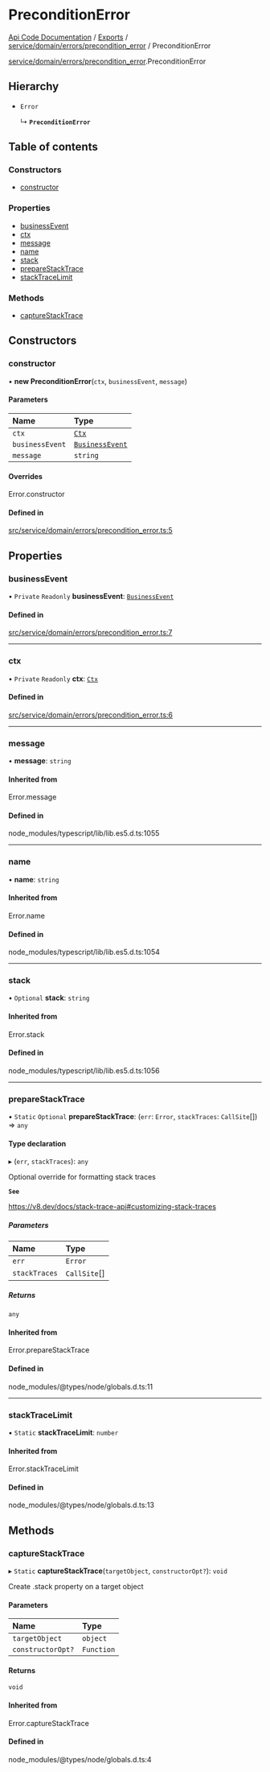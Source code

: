 # PreconditionError
 
[Api Code Documentation](../README.md) / [Exports](../modules.md) / [service/domain/errors/precondition\_error](../modules/service_domain_errors_precondition_error.md) / PreconditionError

[service/domain/errors/precondition_error](../modules/service_domain_errors_precondition_error.md).PreconditionError

## Hierarchy

- `Error`

  ↳ **`PreconditionError`**

## Table of contents

### Constructors

- [constructor](service_domain_errors_precondition_error.PreconditionError.md#constructor)

### Properties

- [businessEvent](service_domain_errors_precondition_error.PreconditionError.md#businessevent)
- [ctx](service_domain_errors_precondition_error.PreconditionError.md#ctx)
- [message](service_domain_errors_precondition_error.PreconditionError.md#message)
- [name](service_domain_errors_precondition_error.PreconditionError.md#name)
- [stack](service_domain_errors_precondition_error.PreconditionError.md#stack)
- [prepareStackTrace](service_domain_errors_precondition_error.PreconditionError.md#preparestacktrace)
- [stackTraceLimit](service_domain_errors_precondition_error.PreconditionError.md#stacktracelimit)

### Methods

- [captureStackTrace](service_domain_errors_precondition_error.PreconditionError.md#capturestacktrace)

## Constructors

### constructor

• **new PreconditionError**(`ctx`, `businessEvent`, `message`)

#### Parameters

| Name | Type |
| :------ | :------ |
| `ctx` | [`Ctx`](../interfaces/lib_ctx.Ctx.md) |
| `businessEvent` | [`BusinessEvent`](../modules/service_domain_business_event.md#businessevent) |
| `message` | `string` |

#### Overrides

Error.constructor

#### Defined in

[src/service/domain/errors/precondition_error.ts:5](https://github.com/openkfw/TruBudget/blob/aca360d/api/src/service/domain/errors/precondition_error.ts#L5)

## Properties

### businessEvent

• `Private` `Readonly` **businessEvent**: [`BusinessEvent`](../modules/service_domain_business_event.md#businessevent)

#### Defined in

[src/service/domain/errors/precondition_error.ts:7](https://github.com/openkfw/TruBudget/blob/aca360d/api/src/service/domain/errors/precondition_error.ts#L7)

___

### ctx

• `Private` `Readonly` **ctx**: [`Ctx`](../interfaces/lib_ctx.Ctx.md)

#### Defined in

[src/service/domain/errors/precondition_error.ts:6](https://github.com/openkfw/TruBudget/blob/aca360d/api/src/service/domain/errors/precondition_error.ts#L6)

___

### message

• **message**: `string`

#### Inherited from

Error.message

#### Defined in

node_modules/typescript/lib/lib.es5.d.ts:1055

___

### name

• **name**: `string`

#### Inherited from

Error.name

#### Defined in

node_modules/typescript/lib/lib.es5.d.ts:1054

___

### stack

• `Optional` **stack**: `string`

#### Inherited from

Error.stack

#### Defined in

node_modules/typescript/lib/lib.es5.d.ts:1056

___

### prepareStackTrace

▪ `Static` `Optional` **prepareStackTrace**: (`err`: `Error`, `stackTraces`: `CallSite`[]) => `any`

#### Type declaration

▸ (`err`, `stackTraces`): `any`

Optional override for formatting stack traces

**`See`**

https://v8.dev/docs/stack-trace-api#customizing-stack-traces

##### Parameters

| Name | Type |
| :------ | :------ |
| `err` | `Error` |
| `stackTraces` | `CallSite`[] |

##### Returns

`any`

#### Inherited from

Error.prepareStackTrace

#### Defined in

node_modules/@types/node/globals.d.ts:11

___

### stackTraceLimit

▪ `Static` **stackTraceLimit**: `number`

#### Inherited from

Error.stackTraceLimit

#### Defined in

node_modules/@types/node/globals.d.ts:13

## Methods

### captureStackTrace

▸ `Static` **captureStackTrace**(`targetObject`, `constructorOpt?`): `void`

Create .stack property on a target object

#### Parameters

| Name | Type |
| :------ | :------ |
| `targetObject` | `object` |
| `constructorOpt?` | `Function` |

#### Returns

`void`

#### Inherited from

Error.captureStackTrace

#### Defined in

node_modules/@types/node/globals.d.ts:4
